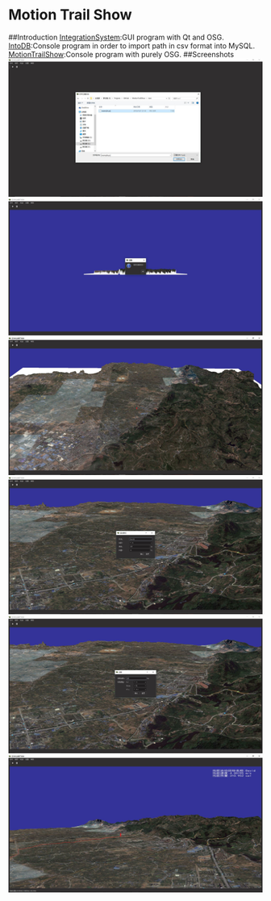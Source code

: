 # Motion Trail Show
##Introduction
[IntegrationSystem](https://github.com/XuDepeng/MotionTrailShow/tree/master/IntegrationSystem):GUI program with Qt and OSG.
[IntoDB](https://github.com/XuDepeng/MotionTrailShow/tree/master/IntoDB):Console program in order to import path in csv format into MySQL.
[MotionTrailShow](https://github.com/XuDepeng/MotionTrailShow/tree/master/MotionTrailShow):Console program with purely OSG.
##Screenshots
![image](https://github.com/XuDepeng/MotionTrailShow/blob/master/screenshots/1.jpg)
![image](https://github.com/XuDepeng/MotionTrailShow/blob/master/screenshots/2.jpg)
![image](https://github.com/XuDepeng/MotionTrailShow/blob/master/screenshots/3.jpg)
![image](https://github.com/XuDepeng/MotionTrailShow/blob/master/screenshots/4.jpg)
![image](https://github.com/XuDepeng/MotionTrailShow/blob/master/screenshots/5.jpg)
![image](https://github.com/XuDepeng/MotionTrailShow/blob/master/screenshots/6.jpg)